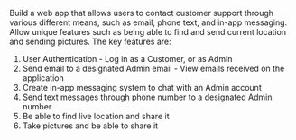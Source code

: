 Build a web app that allows users to contact customer support through various different means, such as email, phone text, and in-app messaging. Allow unique features such as being able to find and send current location and sending pictures. The key features are: 

1. User Authentication - Log in as a Customer, or as Admin 
2. Send email to a designated Admin email - View emails received on the application 
3. Create in-app messaging system to chat with an Admin account 
4. Send text messages through phone number to a designated Admin number 
5. Be able to find live location and share it 
6. Take pictures and be able to share it
